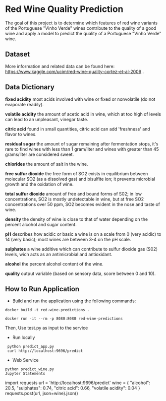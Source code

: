 # Red Wine Quality Prediction

The goal of this project is to determine which features of red wine variants of the Portuguese "Vinho Verde" wines contribute to the quality of a good wine and apply a model to predict the quality of a Portuguese "Vinho Verde" wine.

## Dataset

More information and related data can be found here: https://www.kaggle.com/ucim/red-wine-quality-cortez-et-al-2009 .

## Data Dictionary

**fixed acidity**
most acids involved with wine or fixed or nonvolatile (do not evaporate readily).

**volatile acidity**
the amount of acetic acid in wine, which at too high of levels can lead to an unpleasant, vinegar taste.

**citric acid**
found in small quantities, citric acid can add 'freshness' and flavor to wines.

**residual sugar**
the amount of sugar remaining after fermentation stops, it's rare to find wines with less than 1 gram/liter and wines with greater than 45 grams/liter are considered sweet.

**chlorides**
the amount of salt in the wine.

**free sulfur dioxide**
the free form of SO2 exists in equilibrium between molecular SO2 (as a dissolved gas) and bisulfite ion; it prevents microbial growth and the oxidation of wine.

**total sulfur dioxide**
amount of free and bound forms of S02; in low concentrations, SO2 is mostly undetectable in wine, but at free SO2 concentrations over 50 ppm, SO2 becomes evident in the nose and taste of wine.

**density**
the density of wine is close to that of water depending on the percent alcohol and sugar content.

**pH**
describes how acidic or basic a wine is on a scale from 0 (very acidic) to 14 (very basic); most wines are between 3-4 on the pH scale.

**sulphates**
a wine additive which can contribute to sulfur dioxide gas (S02) levels, wich acts as an antimicrobial and antioxidant.

**alcohol**
the percent alcohol content of the wine.

**quality**
output variable (based on sensory data, score between 0 and 10).

## How to Run Application

- Build and run the application using the following commands:

```
docker build -t red-wine-predictions .

docker run -it --rm -p 8080:8080 red-wine-predictions 
```

Then, Use test.py as input to the service

- Run locally
```
 python predict_app.py
 curl http://localhost:9696/predict
```

- Web Service
```
python predict_wine.py
Jupyter Statements
```
import requests
url = 'http://localhost:9696/predict'
wine = {
    "alcohol": 20.5,
    "sulphates": 0.74,
    "citric acid": 0.66,
    "volatile acidity": 0.04
}
requests.post(url, json=wine).json()
```
```

